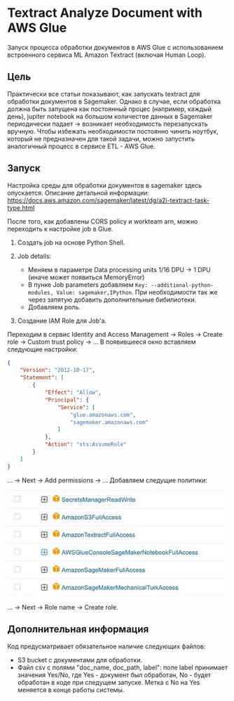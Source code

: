 # Textract Analyze Document with AWS Glue 
Запуск процесса обработки документов в AWS Glue с использованием встроенного сервиса ML Amazon Textract (включая Human Loop).

## Цель
Практически все статьи показывают, как запускать textract для обработки документов в Sagemaker. Однако в случае, если обработка должна быть запущена как постоянный процес (например, каждый день), jupiter notebook на большом количестве данных в Sagemaker периодически падает -> возникает необходимость перезапускать вручную.
Чтобы избежать необходимости постоянно чинить ноутбук, который не предназначен для такой задачи, можно запустить аналогичный процесс в сервисе ETL - AWS Glue.

## Запуск
Настройка среды для обработки документов в sagemaker здесь опускается. Описание детальной информации: https://docs.aws.amazon.com/sagemaker/latest/dg/a2i-textract-task-type.html

После того, как добавлены CORS policy и workteam arn, можно переходить к настройке job в Glue.
1. Создать job на основе Python Shell.

2. Job details: 
    + Меняем в параметре Data processing units 1/16 DPU -> 1 DPU (иначе может появиться MemoryError)
    + В пунке Job parameters добавляем `Key: --additional-python-modules, Value: sagemaker,IPython`.
При необходимости так же через запятую добавить дополнительные бибилиотеки.
    + Добавляем роль.

3. Создание IAM Role для Job'а.

Переходим в сервис Identity and Access Management -> Roles -> Create role -> Custom trust policy -> ...
В появившееся окно вставляем следующие настройки:
```json
{
    "Version": "2012-10-17",
    "Statement": [
        {
            "Effect": "Allow",
            "Principal": {
                "Service": [
                    "glue.amazonaws.com",
                    "sagemaker.amazonaws.com"
                ]
            },
            "Action": "sts:AssumeRole"
        }
    ]
}
```
... -> Next -> Add permissions -> ...
Добавляем следущие политики:

<img src="images/policy.jpeg" alt="Alt text" title="Optional title">

... -> Next -> Role name -> Create role.

## Дополнительная информация
Код предусматривает обязательное наличие следующих файлов:
- S3 bucket с документами для обработки.
- Файл csv с полями "doc_name, doc_path, label": поле label принимает значения Yes/No, где Yes - документ был обработан, No - будет обработан в коде при следущем запуске. Метка с No на Yes меняется в конце работы системы.


